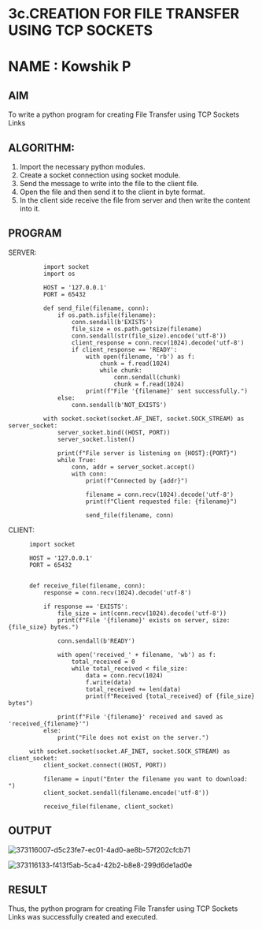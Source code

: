 # 3c.CREATION FOR FILE TRANSFER USING TCP SOCKETS
# NAME : Kowshik P
## AIM
To write a python program for creating File Transfer using TCP Sockets Links
## ALGORITHM:
1. Import the necessary python modules.
2. Create a socket connection using socket module.
3. Send the message to write into the file to the client file.
4. Open the file and then send it to the client in byte format.
5. In the client side receive the file from server and then write the content into it.
## PROGRAM

SERVER:


              import socket
              import os
              
              HOST = '127.0.0.1'  
              PORT = 65432  
              
              def send_file(filename, conn):
                  if os.path.isfile(filename):
                      conn.sendall(b'EXISTS')
                      file_size = os.path.getsize(filename)
                      conn.sendall(str(file_size).encode('utf-8'))
                      client_response = conn.recv(1024).decode('utf-8')
                      if client_response == 'READY':
                          with open(filename, 'rb') as f:
                              chunk = f.read(1024)
                              while chunk:
                                  conn.sendall(chunk)
                                  chunk = f.read(1024)
                          print(f"File '{filename}' sent successfully.")
                  else:
                      conn.sendall(b'NOT_EXISTS')
              
              with socket.socket(socket.AF_INET, socket.SOCK_STREAM) as server_socket:
                  server_socket.bind((HOST, PORT))
                  server_socket.listen()
              
                  print(f"File server is listening on {HOST}:{PORT}")
                  while True:
                      conn, addr = server_socket.accept()
                      with conn:
                          print(f"Connected by {addr}")
              
                          filename = conn.recv(1024).decode('utf-8')
                          print(f"Client requested file: {filename}")
              
                          send_file(filename, conn)

CLIENT:

          import socket
          
          HOST = '127.0.0.1'  
          PORT = 65432  
          
          
          def receive_file(filename, conn):
              response = conn.recv(1024).decode('utf-8')
          
              if response == 'EXISTS':
                  file_size = int(conn.recv(1024).decode('utf-8'))
                  print(f"File '{filename}' exists on server, size: {file_size} bytes.")
          
                  conn.sendall(b'READY')
          
                  with open('received_' + filename, 'wb') as f:
                      total_received = 0
                      while total_received < file_size:
                          data = conn.recv(1024)
                          f.write(data)
                          total_received += len(data)
                          print(f"Received {total_received} of {file_size} bytes")
          
                  print(f"File '{filename}' received and saved as 'received_{filename}'")
              else:
                  print("File does not exist on the server.")
          
          with socket.socket(socket.AF_INET, socket.SOCK_STREAM) as client_socket:
              client_socket.connect((HOST, PORT))
          
              filename = input("Enter the filename you want to download: ")
              client_socket.sendall(filename.encode('utf-8'))
          
              receive_file(filename, client_socket)


## OUTPUT

![373116007-d5c23fe7-ec01-4ad0-ae8b-57f202cfcb71](https://github.com/user-attachments/assets/07fcdc97-08a9-4b36-b31a-34bd7d53c0b0)

![373116133-f413f5ab-5ca4-42b2-b8e8-299d6de1ad0e](https://github.com/user-attachments/assets/f8228d96-403a-40ee-ae44-77e838d38dbe)


## RESULT
Thus, the python program for creating File Transfer using TCP Sockets Links was 
successfully created and executed.
